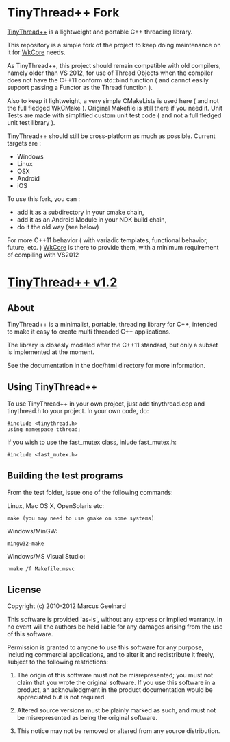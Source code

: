 TinyThread++ Fork
=================

[TinyThread++](https://gitorious.org/tinythread) is a lightweight and portable C++ threading library.

This repository is a simple fork of the project to keep doing maintenance on it for [WkCore](https://github.com/asmodehn/WkCore) needs.

As TinyThread++, this project should remain compatible with old compilers, namely older than VS 2012, for use of Thread Objects when the compiler does not have the C++11 conform std::bind function ( and cannot easily support passing a Functor as the Thread function ).

Also to keep it lightweight, a very simple CMakeLists is used here ( and not the full fledged WkCMake ).
Original Makefile is still there if you need it.
Unit Tests are made with simplified custom unit test code ( and not a full fledged unit test library ).

TinyThread++ should still be cross-platform as much as possible. Current targets are :

- Windows
- Linux
- OSX
- Android
- iOS

To use this fork, you can :
- add it as a subdirectory in your cmake chain,
- add it as an Android Module in your NDK build chain,
- do it the old way (see below)

For more C++11 behavior ( with variadic templates, functional behavior, future, etc. ) [WkCore](https://github.com/asmodehn/WkCore) is there to provide them, with a minimum requirement of compiling with VS2012


[TinyThread++ v1.2](http://tinythreadpp.bitsnbites.eu)
===================


About
-----

TinyThread++ is a minimalist, portable, threading library for C++, intended to
make it easy to create multi threaded C++ applications.

The library is closesly modeled after the C++11 standard, but only a subset is
implemented at the moment.

See the documentation in the doc/html directory for more information.


Using TinyThread++
------------------

To use TinyThread++ in your own project, just add tinythread.cpp and
tinythread.h to your project. In your own code, do:

    #include <tinythread.h>
    using namespace tthread;

If you wish to use the fast_mutex class, inlude fast_mutex.h:

    #include <fast_mutex.h>


Building the test programs
--------------------------

From the test folder, issue one of the following commands:

Linux, Mac OS X, OpenSolaris etc:

    make (you may need to use gmake on some systems)

Windows/MinGW:

    mingw32-make

Windows/MS Visual Studio:

    nmake /f Makefile.msvc


License
-------

Copyright (c) 2010-2012 Marcus Geelnard

This software is provided 'as-is', without any express or implied
warranty. In no event will the authors be held liable for any damages
arising from the use of this software.

Permission is granted to anyone to use this software for any purpose,
including commercial applications, and to alter it and redistribute it
freely, subject to the following restrictions:

  1. The origin of this software must not be misrepresented; you must not
  claim that you wrote the original software. If you use this software
  in a product, an acknowledgment in the product documentation would be
  appreciated but is not required.

  2. Altered source versions must be plainly marked as such, and must not be
  misrepresented as being the original software.

  3. This notice may not be removed or altered from any source
  distribution.

